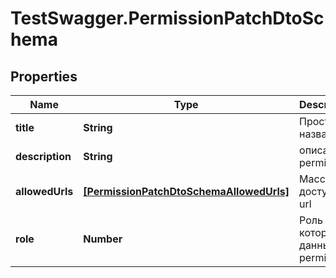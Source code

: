 # TestSwagger.PermissionPatchDtoSchema

## Properties

Name | Type | Description | Notes
------------ | ------------- | ------------- | -------------
**title** | **String** | Простое название | [optional] 
**description** | **String** | описание permission | [optional] 
**allowedUrls** | [**[PermissionPatchDtoSchemaAllowedUrls]**](PermissionPatchDtoSchemaAllowedUrls.md) | Массив доступных url | [optional] 
**role** | **Number** | Роль для которого данный permission | [optional] 


